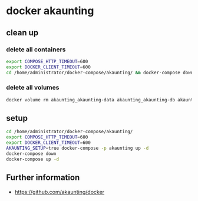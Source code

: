 # docker akaunting
## clean up
### delete all containers
```bash
export COMPOSE_HTTP_TIMEOUT=600
export DOCKER_CLIENT_TIMEOUT=600
cd /home/administrator/docker-compose/akaunting/ && docker-compose down
```
### delete all volumes
```bash
docker volume rm akaunting_akaunting-data akaunting_akaunting-db akaunting_akaunting-modules
```

## setup
```bash
cd /home/administrator/docker-compose/akaunting/
export COMPOSE_HTTP_TIMEOUT=600
export DOCKER_CLIENT_TIMEOUT=600
AKAUNTING_SETUP=true docker-compose -p akaunting up -d 
docker-compose down
docker-compose up -d
```

## Further information
- https://github.com/akaunting/docker
